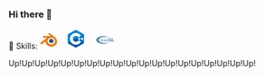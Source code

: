 ### Hi there 👋

<!--
**pixel-Teee/pixel-Teee** is a ✨ _special_ ✨ repository because its `README.md` (this file) appears on your GitHub profile.

Here are some ideas to get you started:

- 🔭 I’m currently working on ...
- 🌱 I’m currently learning ...
- 👯 I’m looking to collaborate on ...
- 🤔 I’m looking for help with ...
- 💬 Ask me about ...
- 📫 How to reach me: ...
- 😄 Pronouns: ...
- ⚡ Fun fact: ...
-->

<p>
🍉 Skills: <img alt="Blender" src="icon/blender_icon_32x32.png" />&ensp;&ensp;<img alt="Cpp" src="icon/icons8-c++-36.png" />
&ensp;&ensp;<img alt="OpenGL" src="icon/OpenGL.png" />

Up!Up!Up!Up!Up!Up!Up!Up!Up!Up!Up!Up!Up!Up!Up!Up!Up!Up!Up!
</p>
